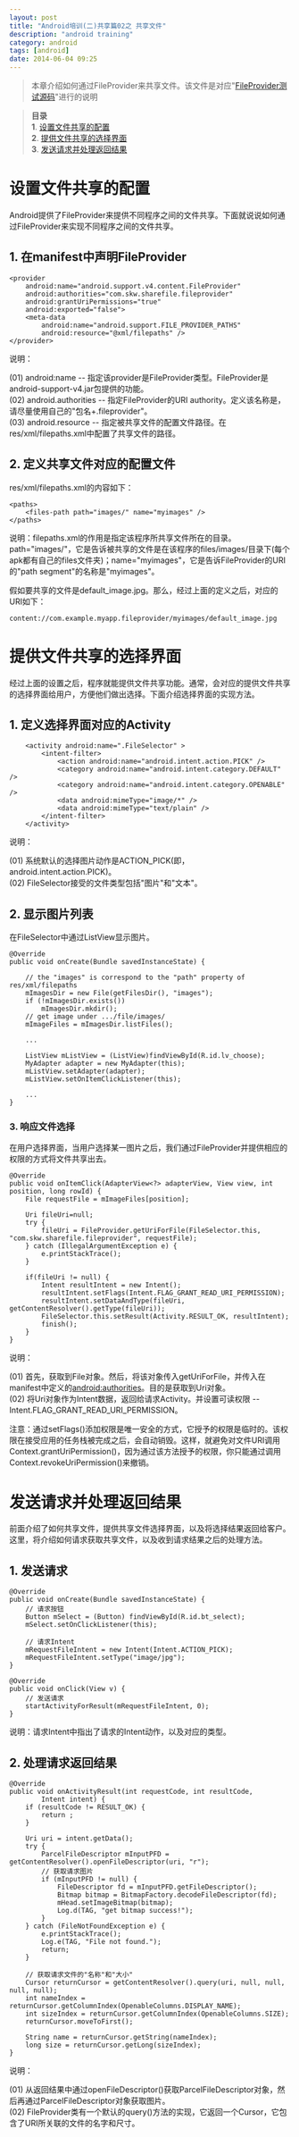 ```yaml
---
layout: post
title: "Android培训(二)共享篇02之 共享文件"
description: "android training"
category: android
tags: [android]
date: 2014-06-04 09:25
---
```


> 本章介绍如何通过FileProvider来共享文件。该文件是对应"[FileProvider测试源码](https://github.com/wangkuiwu/android_applets/tree/master/training/02_sharing_data/02_share_file/ShareFile)"进行的说明

> **目录**  
> **1**. [设置文件共享的配置](#anchor1)  
> **2**. [提供文件共享的选择界面](#anchor2)  
> **3**. [发送请求并处理返回结果](#anchor3)  


<a name="anchor1"></a>
# 设置文件共享的配置

Android提供了FileProvider来提供不同程序之间的文件共享。下面就说说如何通过FileProvider来实现不同程序之间的文件共享。

## 1. 在manifest中声明FileProvider

    <provider
        android:name="android.support.v4.content.FileProvider"
        android:authorities="com.skw.sharefile.fileprovider"
        android:grantUriPermissions="true"
        android:exported="false">
        <meta-data
            android:name="android.support.FILE_PROVIDER_PATHS"
            android:resource="@xml/filepaths" />
    </provider>

说明：

(01) android:name -- 指定该provider是FileProvider类型。FileProvider是android-support-v4.jar包提供的功能。  
(02) android.authorities -- 指定FileProvider的URI authority。定义该名称是，请尽量使用自己的"包名+.fileprovider"。  
(03) android.resource -- 指定被共享文件的配置文件路径。在res/xml/filepaths.xml中配置了共享文件的路径。  



## 2. 定义共享文件对应的配置文件

res/xml/filepaths.xml的内容如下：

    <paths>
        <files-path path="images/" name="myimages" />
    </paths>

说明：filepaths.xml的作用是指定该程序所共享文件所在的目录。path="images/"，它是告诉被共享的文件是在该程序的files/images/目录下(每个apk都有自己的files文件夹)；name="myimages"，它是告诉FileProvider的URI的"path segment"的名称是"myimages"。

假如要共享的文件是default_image.jpg。那么，经过上面的定义之后，对应的URI如下：

    content://com.example.myapp.fileprovider/myimages/default_image.jpg




<a name="anchor2"></a>
# 提供文件共享的选择界面

经过上面的设置之后，程序就能提供文件共享功能。通常，会对应的提供文件共享的选择界面给用户，方便他们做出选择。下面介绍选择界面的实现方法。


## 1. 定义选择界面对应的Activity


        <activity android:name=".FileSelector" >
            <intent-filter>    
                <action android:name="android.intent.action.PICK" />
                <category android:name="android.intent.category.DEFAULT" />
                <category android:name="android.intent.category.OPENABLE" />
                <data android:mimeType="image/*" />
                <data android:mimeType="text/plain" />
            </intent-filter>   
        </activity> 


说明：

(01) 系统默认的选择图片动作是ACTION_PICK(即，android.intent.action.PICK)。  
(02) FileSelector接受的文件类型包括"图片"和"文本"。


## 2. 显示图片列表

在FileSelector中通过ListView显示图片。

    @Override
    public void onCreate(Bundle savedInstanceState) {

        // the "images" is correspond to the "path" property of res/xml/filepaths
        mImagesDir = new File(getFilesDir(), "images");
        if (!mImagesDir.exists())
            mImagesDir.mkdir();
        // get image under .../file/images/
        mImageFiles = mImagesDir.listFiles();

        ...

        ListView mListView = (ListView)findViewById(R.id.lv_choose);
        MyAdapter adapter = new MyAdapter(this);
        mListView.setAdapter(adapter);
        mListView.setOnItemClickListener(this);

        ...
    }


### 3. 响应文件选择

在用户选择界面，当用户选择某一图片之后，我们通过FileProvider并提供相应的权限的方式将文件共享出去。

    @Override
    public void onItemClick(AdapterView<?> adapterView, View view, int position, long rowId) {
        File requestFile = mImageFiles[position];

        Uri fileUri=null;
        try {
            fileUri = FileProvider.getUriForFile(FileSelector.this, "com.skw.sharefile.fileprovider", requestFile);
        } catch (IllegalArgumentException e) {
            e.printStackTrace();
        }

        if(fileUri != null) {
            Intent resultIntent = new Intent();
            resultIntent.setFlags(Intent.FLAG_GRANT_READ_URI_PERMISSION);
            resultIntent.setDataAndType(fileUri, getContentResolver().getType(fileUri));
            FileSelector.this.setResult(Activity.RESULT_OK, resultIntent);
            finish();
        }
    }

说明：

(01) 首先，获取到File对象。然后，将该对象传入getUriForFile，并传入在manifest中定义的<android:authorities>。目的是获取到Uri对象。  
(02) 将Uri对象作为Intent数据，返回给请求Activity。并设置可读权限 -- Intent.FLAG_GRANT_READ_URI_PERMISSION。

注意：通过setFlags()添加权限是唯一安全的方式，它授予的权限是临时的。该权限在接受应用的任务栈被完成之后，会自动销毁。这样，就避免对文件URI调用Context.grantUriPermission()，因为通过该方法授予的权限，你只能通过调用Context.revokeUriPermission()来撤销。




<a name="anchor3"></a>
# 发送请求并处理返回结果

前面介绍了如何共享文件，提供共享文件选择界面，以及将选择结果返回给客户。这里，将介绍如何请求获取共享文件，以及收到请求结果之后的处理方法。


## 1. 发送请求

    @Override
    public void onCreate(Bundle savedInstanceState) {
        // 请求按钮
        Button mSelect = (Button) findViewById(R.id.bt_select);
        mSelect.setOnClickListener(this);

        // 请求Intent
        mRequestFileIntent = new Intent(Intent.ACTION_PICK);
        mRequestFileIntent.setType("image/jpg");
    }   

    @Override 
    public void onClick(View v) {
        // 发送请求
        startActivityForResult(mRequestFileIntent, 0); 
    } 

说明：请求Intent中指出了请求的Intent动作，以及对应的类型。


## 2. 处理请求返回结果

    @Override
    public void onActivityResult(int requestCode, int resultCode,
            Intent intent) {
        if (resultCode != RESULT_OK) {
            return ;
        }   
            
        Uri uri = intent.getData();
        try {
            ParcelFileDescriptor mInputPFD = getContentResolver().openFileDescriptor(uri, "r");
            // 获取请求图片
            if (mInputPFD != null) {
                FileDescriptor fd = mInputPFD.getFileDescriptor();
                Bitmap bitmap = BitmapFactory.decodeFileDescriptor(fd);
                mHead.setImageBitmap(bitmap);
                Log.d(TAG, "get bitmap success!");
            }   
        } catch (FileNotFoundException e) {
            e.printStackTrace();
            Log.e(TAG, "File not found.");
            return;
        }

        // 获取请求文件的"名称"和"大小"
        Cursor returnCursor = getContentResolver().query(uri, null, null, null, null);
        int nameIndex = returnCursor.getColumnIndex(OpenableColumns.DISPLAY_NAME);
        int sizeIndex = returnCursor.getColumnIndex(OpenableColumns.SIZE);
        returnCursor.moveToFirst();

        String name = returnCursor.getString(nameIndex);
        long size = returnCursor.getLong(sizeIndex);
    }

说明：

(01) 从返回结果中通过openFileDescriptor()获取ParcelFileDescriptor对象，然后再通过ParcelFileDescriptor对象获取图片。  
(02) FileProvider类有一个默认的query()方法的实现，它返回一个Cursor，它包含了URI所关联的文件的名字和尺寸。 

